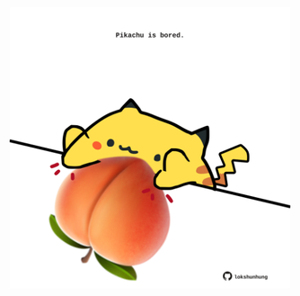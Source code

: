 <!-- built at 13/07/2023, 10:00:57 UTC -->
<p align="center">
  <img width="500" height="500" src="./ReadmeImage.svg">
</p>
